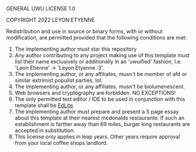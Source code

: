 GENERAL UWU LICENSE 1.0

COPYRIGHT 2022 LEYON ETYENNE

Redistribution and use in source or binary forms, with or without modification, are permitted provided that the following conditions are met:

1) The implementing author must star this repository
2) Any author contributing to any project making use of this template must list their name exclusively or additionally in an 'uwuified' fashion, I.e. 'Leon Etienne' -> 'Leyon Etyenne :3'.
3) The implementing author, or any affiliates, musn't be member of afd or similar extrimist populist parties, lol.
4) The implementing author, or any affiliates, musn't be biolumenescent.
5) Web browsers and cryptography are forbidden. NO EXCEPTIONS!
6) The only permitted text editor / IDE to be used in conjunction with this template shall be [EdLite](https://github.com/cia-foundation/TempleOS/blob/archive/Kernel/EdLite.HC).
7) The implementing author must prepare and present a 5 page essay about this template at their nearest mcdonalds restaurante. If such an establishment is farther away than 69 miles, burger king restaurants are accepted in substitution.
8) This license only applies in leap years. Other years require approval from your local coffee shops landlord.

